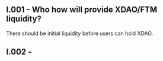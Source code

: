 

## I.001 - Who how will provide XDAO/FTM liquidity?
There should be initial liquidity before users can hold XDAO.

## I.002 - 